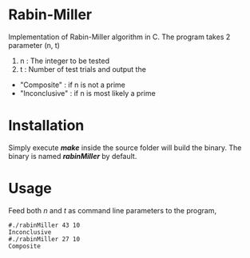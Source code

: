 # Rabin-Miller
Implementation of Rabin-Miller algorithm in C.
The program takes 2 parameter (n, t)
1. n : The integer to be tested
2. t : Number of test trials
and output the
- "Composite" : if n is not a prime 
- "Inconclusive"  : if n is most likely a prime

# Installation
Simply execute ***make*** inside the source folder will build the binary. The binary is named ***rabinMiller*** by default.

# Usage
Feed both *n* and *t* as command line parameters to the program,
```
#./rabinMiller 43 10
Inconclusive
#./rabinMiller 27 10
Composite
```
